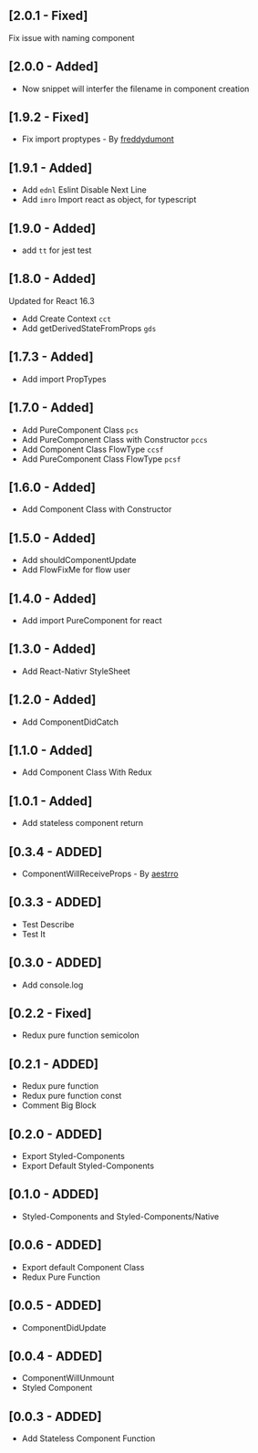 ## [2.0.1 - Fixed]
Fix issue with naming component

## [2.0.0 - Added]

- Now snippet will interfer the filename in component creation

## [1.9.2 - Fixed]

- Fix import proptypes - By [freddydumont](https://github.com/freddydumont)

## [1.9.1 - Added]

- Add `ednl` Eslint Disable Next Line
- Add `imro` Import react as object, for typescript

## [1.9.0 - Added]

- add `tt` for jest test

## [1.8.0 - Added]

Updated for React 16.3

- Add Create Context `cct`
- Add getDerivedStateFromProps `gds`

## [1.7.3 - Added]

- Add import PropTypes

## [1.7.0 - Added]

- Add PureComponent Class `pcs`
- Add PureComponent Class with Constructor `pccs`
- Add Component Class FlowType `ccsf`
- Add PureComponent Class FlowType `pcsf`

## [1.6.0 - Added]

- Add Component Class with Constructor

## [1.5.0 - Added]

- Add shouldComponentUpdate
- Add FlowFixMe for flow user

## [1.4.0 - Added]

- Add import PureComponent for react

## [1.3.0 - Added]

- Add React-Nativr StyleSheet

## [1.2.0 - Added]

- Add ComponentDidCatch

## [1.1.0 - Added]

- Add Component Class With Redux

## [1.0.1 - Added]

- Add stateless component return

## [0.3.4 - ADDED]

- ComponentWillReceiveProps - By [aestrro](https://github.com/aestrro)

## [0.3.3 - ADDED]

- Test Describe
- Test It

## [0.3.0 - ADDED]

- Add console.log

## [0.2.2 - Fixed]

- Redux pure function semicolon

## [0.2.1 - ADDED]

- Redux pure function
- Redux pure function const
- Comment Big Block

## [0.2.0 - ADDED]

- Export Styled-Components
- Export Default Styled-Components

## [0.1.0 - ADDED]

- Styled-Components and Styled-Components/Native

## [0.0.6 - ADDED]

- Export default Component Class
- Redux Pure Function

## [0.0.5 - ADDED]

- ComponentDidUpdate

## [0.0.4 - ADDED]

- ComponentWillUnmount
- Styled Component

## [0.0.3 - ADDED]

- Add Stateless Component Function
